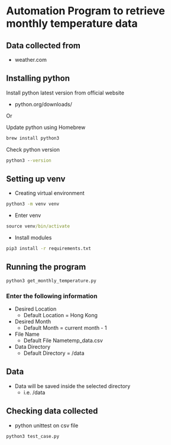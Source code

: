 # Automation Program to retrieve monthly temperature data

## Data collected from 

- weather.com

## Installing python

Install python latest version from official website

- python.org/downloads/

Or

Update python using Homebrew

```cmd
brew install python3
```

Check python version

```cmd
python3 --version
```

## Setting up venv

- Creating virtual environment

```cmd
python3 -m venv venv
```

- Enter venv

```cmd
source venv/bin/activate
```

- Install modules

```cmd
pip3 install -r requirements.txt
```

## Running the program

```cmd
python3 get_monthly_temperature.py
```

### Enter the following information

- Desired Location
  - Default Location = Hong Kong
- Desired Month
  - Default Month = current month - 1
- File Name
  - Default File Nametemp_data.csv
- Data Directory
  - Default Directory = /data

## Data

- Data will be saved inside the selected directory
  - i.e. /data

## Checking data collected

- python unittest on csv file

```cmd
python3 test_case.py
```